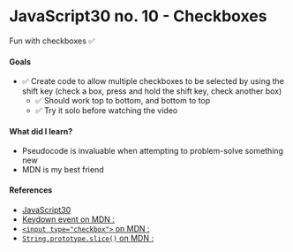 # JavaScript30 no. 10 - Checkboxes

Fun with checkboxes ✅

<!-- [Dev Tool Dom 🛠](https://replit.com/@nichelicorn/DevToolDomination#index.js) -->

#### Goals
* ✅ Create code to allow multiple checkboxes to be selected by using the shift key (check a box, press and hold the shift key, check another box)
  * ✅ Should work top to bottom, and bottom to top
  * ✅ Try it solo before watching the video

#### What did I learn?
* Pseudocode is invaluable when attempting to problem-solve something new
* MDN is my best friend

#### References
* [JavaScript30](https://javascript30.com/)
* [Keydown event on MDN : ](https://developer.mozilla.org/en-US/docs/Web/API/Document/keydown_event)
* [`<input type="checkbox">` on MDN :](https://developer.mozilla.org/en-US/docs/Web/HTML/Element/input/checkbox)
* [`String.prototype.slice()` on MDN : ](https://developer.mozilla.org/en-US/docs/Web/JavaScript/Reference/Global_Objects/String/slice)
